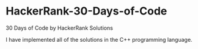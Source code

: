 # HackerRank-30-Days-of-Code
30 Days of Code by HackerRank Solutions

I have implemented all of the solutions in the C++ programming language.
